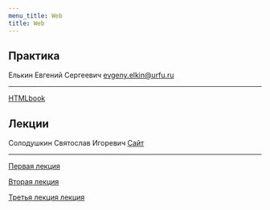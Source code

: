 ```yaml
---
menu_title: Web
title: Web
---
```


## Практика

Елькин Евгений Сергеевич evgeny.elkin@urfu.ru

---

[HTMLbook](http://htmlbook.ru/)



## Лекции

Солодушкин Святослав Игоревич		[Сайт](http://solod.zz.mu/edu/web/)

---


[Первая лекция](lectures\1)


[Вторая лекция](lectures\2)



[Третья лекция лекция](lectures\3)
